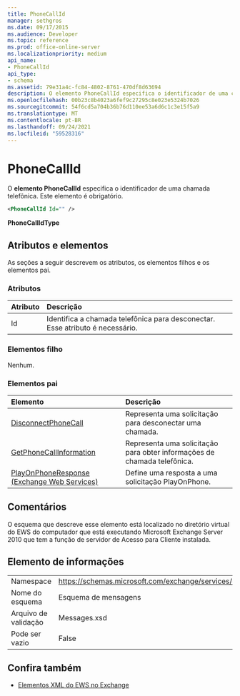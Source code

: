 ```yaml
---
title: PhoneCallId
manager: sethgros
ms.date: 09/17/2015
ms.audience: Developer
ms.topic: reference
ms.prod: office-online-server
ms.localizationpriority: medium
api_name:
- PhoneCallId
api_type:
- schema
ms.assetid: 79e31a4c-fc84-4802-8761-470df8d63694
description: O elemento PhoneCallId especifica o identificador de uma chamada telefônica. Este elemento é obrigatório.
ms.openlocfilehash: 00b23c8b4023a6fef9c27295c8e023e5324b7026
ms.sourcegitcommit: 54f6cd5a704b36b76d110ee53a6d6c1c3e15f5a9
ms.translationtype: MT
ms.contentlocale: pt-BR
ms.lasthandoff: 09/24/2021
ms.locfileid: "59528316"
---
```

# <a name="phonecallid"></a>PhoneCallId

O **elemento PhoneCallId** especifica o identificador de uma chamada telefônica. Este elemento é obrigatório. 
  
```xml
<PhoneCallId Id="" />
```

 **PhoneCallIdType**
## <a name="attributes-and-elements"></a>Atributos e elementos

As seções a seguir descrevem os atributos, os elementos filhos e os elementos pai.
  
### <a name="attributes"></a>Atributos

|**Atributo**|**Descrição**|
|:-----|:-----|
|Id  <br/> |Identifica a chamada telefônica para desconectar. Esse atributo é necessário.  <br/> |
   
### <a name="child-elements"></a>Elementos filho

Nenhum.
  
### <a name="parent-elements"></a>Elementos pai

|**Elemento**|**Descrição**|
|:-----|:-----|
|[DisconnectPhoneCall](disconnectphonecall.md) <br/> |Representa uma solicitação para desconectar uma chamada.  <br/> |
|[GetPhoneCallInformation](getphonecallinformation.md) <br/> |Representa uma solicitação para obter informações de chamada telefônica.  <br/> |
|[PlayOnPhoneResponse (Exchange Web Services)](playonphoneresponse-exchange-web-services.md) <br/> |Define uma resposta a uma solicitação PlayOnPhone.  <br/> |
   
## <a name="remarks"></a>Comentários

O esquema que descreve esse elemento está localizado no diretório virtual do EWS do computador que está executando Microsoft Exchange Server 2010 que tem a função de servidor de Acesso para Cliente instalada.
  
## <a name="element-information"></a>Elemento de informações

|||
|:-----|:-----|
|Namespace  <br/> |https://schemas.microsoft.com/exchange/services/2006/messages  <br/> |
|Nome do esquema  <br/> |Esquema de mensagens  <br/> |
|Arquivo de validação  <br/> |Messages.xsd  <br/> |
|Pode ser vazio  <br/> |False  <br/> |
   
## <a name="see-also"></a>Confira também



- [Elementos XML do EWS no Exchange](ews-xml-elements-in-exchange.md)

